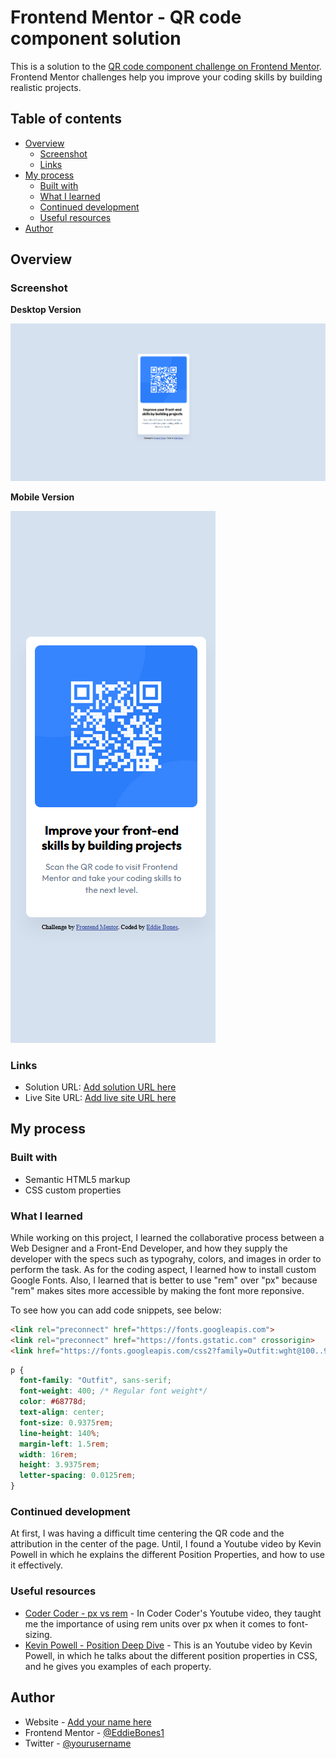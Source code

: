 # Frontend Mentor - QR code component solution

This is a solution to the [QR code component challenge on Frontend Mentor](https://www.frontendmentor.io/challenges/qr-code-component-iux_sIO_H). Frontend Mentor challenges help you improve your coding skills by building realistic projects. 

## Table of contents

- [Overview](#overview)
  - [Screenshot](#screenshot)
  - [Links](#links)
- [My process](#my-process)
  - [Built with](#built-with)
  - [What I learned](#what-i-learned)
  - [Continued development](#continued-development)
  - [Useful resources](#useful-resources)
- [Author](#author)


## Overview

### Screenshot
**Desktop Version**

![](Screenshots/QR-Code-Desktop-Screenshot.PNG)

**Mobile Version**

![](Screenshots/QR-Code-Mobile-Screenshot.PNG)



### Links

- Solution URL: [Add solution URL here](https://your-solution-url.com)
- Live Site URL: [Add live site URL here](https://your-live-site-url.com)

## My process

### Built with

- Semantic HTML5 markup
- CSS custom properties


### What I learned

While working on this project, I learned the collaborative process between a Web Designer and a Front-End Developer, and how they supply the developer with the specs such as typograhy, colors, and images in order to perform the task. As for the coding aspect, I learned how to install custom Google Fonts. Also, I learned that is better to use "rem" over "px" because "rem" makes sites more accessible by making the font more reponsive. 

To see how you can add code snippets, see below:

```html
<link rel="preconnect" href="https://fonts.googleapis.com">
<link rel="preconnect" href="https://fonts.gstatic.com" crossorigin>
<link href="https://fonts.googleapis.com/css2?family=Outfit:wght@100..900&display=swap" rel="stylesheet">
```
```css
p {
  font-family: "Outfit", sans-serif;
  font-weight: 400; /* Regular font weight*/
  color: #68778d;
  text-align: center;
  font-size: 0.9375rem;
  line-height: 140%;
  margin-left: 1.5rem;
  width: 16rem;
  height: 3.9375rem;
  letter-spacing: 0.0125rem;
}
```

### Continued development

At first, I was having a difficult time centering the QR code and the attribution in the center of the page. Until, I found a Youtube video by Kevin Powell in which he explains the different Position Properties, and how to use it effectively. 


### Useful resources

- [Coder Coder - px vs rem](https://www.youtube.com/watch?v=dHbYcAncAgQ) - In Coder Coder's Youtube video, they taught me the importance of using rem units over px when it comes to font-sizing. 
- [Kevin Powell - Position Deep Dive](https://www.youtube.com/watch?v=fF_NVrd1s14) - This is an Youtube video by Kevin Powell, in which he talks about the different position properties in CSS, and he gives you examples of each property.


## Author

- Website - [Add your name here](https://www.your-site.com)
- Frontend Mentor - [@EddieBones1](https://www.frontendmentor.io/profile/EddieBones1)
- Twitter - [@yourusername](https://www.twitter.com/yourusername)
